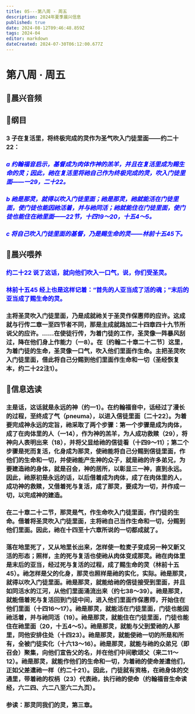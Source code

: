```yaml
---
title: 05---第八周 · 周五
description: 2024年夏季晨兴信息
published: true
date: 2024-08-12T09:46:48.859Z
tags: 2024-04
editor: markdown
dateCreated: 2024-07-30T06:12:00.677Z
---
```


# 第八周 · 周五
## 🎵晨兴音频

## 📖纲目

### 3    子在复活里，将终极完成的灵作为圣气吹入门徒里面——约二十22：

### <font color=blue>*a    约翰福音启示，基督成为肉体作神的羔羊，并且在复活里成为赐生命的灵；因此，祂在复活里将祂自己作为终极完成的灵，吹入门徒里面——一29，二十22。*</font>

### <font color=blue>*b    祂是那灵，就得以吹入门徒里面；祂是那灵，祂就能活在门徒里面，使门徒也能因祂活着，并与祂同活；祂就能住在门徒里面，使门徒也能住在祂里面——22节，十四19～20，十五4～5。*</font>

### <font color=blue>*c    将自己吹入门徒里面的基督，乃是赐生命的灵——林前十五45下。*</font>

## 📖晨兴喂养

### <font color=blue>约二十22    说了这话，就向他们吹入一口气，说，你们受圣灵。</font>

### <font color=blue>林前十五45    经上也是这样记着：“首先的人亚当成了活的魂；”末后的亚当成了赐生命的灵。</font>

### 主将圣灵吹入门徒里面，乃是成就祂关于圣灵作保惠师的应许。这成就与行传二章一至四节者不同，那是主成就路加二十四章四十九节所说父的应许。……在使徒行传，为着门徒的工作，圣灵像一阵暴风刮过，降在他们身上作能力（一8）。在〔约翰二十章二十二节〕这里，为着门徒的生命，圣灵像一口气，吹入他们里面作生命。主把圣灵吹入门徒里面，借此将自己分赐到他们里面作生命和一切（圣经恢复本，约二十22注1）。

## 📖信息选读

### 主是话，这话就是永远的神（约一1）。在约翰福音中，话经过了漫长的过程，至终成了气（pneuma），以进入信徒里面〔二十22〕。为着要完成神永远的定旨，祂采取了两个步骤：第一个步骤是成为肉体，成了在肉体里的人（一14），作为神的羔羊，为人成功救赎（29），将神向人表明出来（18），并将父显给祂的信徒看（十四9～11）；第二个步骤是死而复活，化身成为那灵，使祂能将自己分赐到信徒里面，作他们的生命和一切，并使祂能产生神的众子，就是祂的许多弟兄，为要建造祂的身体，就是召会，神的居所，以彰显三一神，直到永远。因此，祂原初是永远的话，以后借着成为肉体，成了在肉体里的人，成功神的救赎，又借着死与复活，成了那灵，要成为一切，并作成一切，以完成神的建造。

### 在二十章二十二节，那灵是气，作生命吹入门徒里面，作门徒的生命。借着将圣灵吹入门徒里面，主将祂自己当作生命和一切，分赐到他们里面。因此，祂在十四至十六章所说的一切都成就了。

### 落在地里死了，又从地里长出来，怎样使一粒麦子变成另一种又新又活的形态；照样，主的死与复活也使祂从肉体变成那灵。祂在肉体里是末后的亚当，经过死与复活的过程，成了赐生命的灵（林前十五45）。祂怎样是父的化身，那灵也照样是祂的实化，实际。祂是那灵，就得以吹入门徒里面。祂是那灵，就能给祂的信徒接受到里面，并且如同活水的江河，从他们里面涌流出来（约七38～39）。祂是那灵，就能借着死与复活回到门徒中间，进入他们里面作保惠师，开始住在他们里面（十四16～17）。祂是那灵，就能活在门徒里面，门徒也能因祂活着，并与祂同活（19）。祂是那灵，就能住在门徒里面，门徒也能住在祂里面（20，十五4～5）。祂是那灵，就能与父到爱祂的人那里，同他安排住处（十四23）。祂是那灵，就能使祂一切的所是和所有，全被门徒实化（十六13～16）。祂是那灵，就能与祂的众弟兄（即召会）聚集，向他们宣告父的名，并在他们中间歌颂父（来二11～12）。祂是那灵，就能作他们的生命和一切，为着祂的使命差遣他们，正如父差遣祂一样（约二十21）。因此，门徒就有资格，在祂身体的交通里，带着祂的权柄（23）代表祂，执行祂的使命（约翰福音生命读经，六二四、六二八至六二九页）。

### 参读：那灵同我们的灵，第三章。
<!-- Google tag (gtag.js) -->
<script async src="https://www.googletagmanager.com/gtag/js?id=G-1P8709Z16T"></script>
<script>
  window.dataLayer = window.dataLayer || [];
  function gtag(){dataLayer.push(arguments);}
  gtag('js', new Date());

  gtag('config', 'G-1P8709Z16T');
</script>
